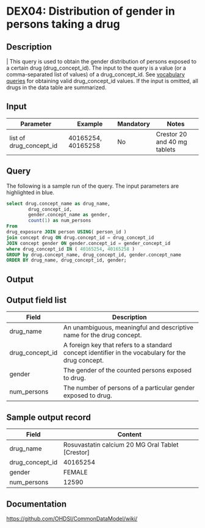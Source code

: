 # DEX04: Distribution of gender in persons taking a drug

## Description
| This query is used to obtain the gender distribution of persons exposed to a certain drug (drug_concept_id). The input to the query is a value (or a comma-separated list of values) of a drug_concept_id. See  [vocabulary queries](http://vocabqueries.omop.org/drug-queries) for obtaining valid drug_concept_id values. If the input is omitted, all drugs in the data table are summarized.

## Input

|  Parameter |  Example |  Mandatory |  Notes | 
| --- | --- | --- | --- |
| list of drug_concept_id | 40165254, 40165258 | No | Crestor 20 and 40 mg tablets |

## Query
The following is a sample run of the query. The input parameters are highlighted in  blue. 

```sql
select drug.concept_name as drug_name, 
        drug_concept_id,    
        gender.concept_name as gender,
        count(1) as num_persons
From
drug_exposure JOIN person USING( person_id ) 
join concept drug ON drug.concept_id = drug_concept_id 
JOIN concept gender ON gender.concept_id = gender_concept_id
where drug_concept_id IN ( 40165254, 40165258 ) 
GROUP by drug.concept_name, drug_concept_id, gender.concept_name 
ORDER BY drug_name, drug_concept_id, gender;
```

## Output


## Output field list

|  Field |  Description |
| --- | --- | 
| drug_name | An unambiguous, meaningful and descriptive name for the drug concept. |
| drug_concept_id | A foreign key that refers to a standard concept identifier in the vocabulary for the drug concept. |
| gender | The gender of the counted persons exposed to drug. |
| num_persons | The number of persons of a particular gender exposed to drug. |


## Sample output record

|  Field |  Content |
| --- | --- | 
| drug_name | Rosuvastatin calcium 20 MG Oral Tablet [Crestor] |
| drug_concept_id | 40165254 |
| gender | FEMALE |
| num_persons | 12590 |

## Documentation
https://github.com/OHDSI/CommonDataModel/wiki/
